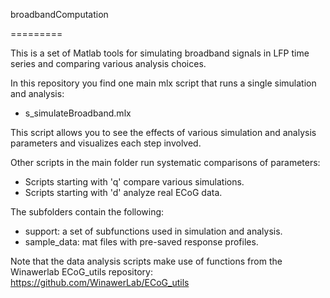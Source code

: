broadbandComputation

=========

This is a set of Matlab tools for simulating broadband signals in LFP time series and comparing various analysis choices.

In this repository you find one main mlx script that runs a single simulation and analysis:

* s_simulateBroadband.mlx

This script allows you to see the effects of various simulation and analysis parameters and visualizes each step involved.

Other scripts in the main folder run systematic comparisons of parameters: 

* Scripts starting with 'q' compare various simulations. 
* Scripts starting with 'd' analyze real ECoG data.

The subfolders contain the following:
* support: a set of subfunctions used in simulation and analysis.
* sample_data: mat files with pre-saved response profiles. 

Note that the data analysis scripts make use of functions from the Winawerlab ECoG_utils repository:
https://github.com/WinawerLab/ECoG_utils
